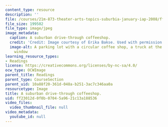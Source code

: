 ```yaml
---
content_type: resource
description: ''
file: /courses/21m-873-theater-arts-topics-suburbia-january-iap-2008/ff23012d0f0b07045a9621c13a188536_coffee.jpg
file_size: 199502
file_type: image/jpeg
image_metadata:
  caption: A suburban drive-through coffeeshop.
  credit: 'Credit: Image courtesy of Erika Bakse. Used with permission.'
  image-alt: A parking lot with a circular coffee shop, a truck at the drive-thru
    window
learning_resource_types:
- Readings
license: https://creativecommons.org/licenses/by-nc-sa/4.0/
ocw_type: OCWImage
parent_title: Readings
parent_type: CourseSection
parent_uid: 10a88f20-361d-048a-b251-3ac7c346aa0a
resourcetype: Image
title: A suburban drive-through coffeeshop.
uid: ff23012d-0f0b-0704-5a96-21c13a188536
video_files:
  video_thumbnail_file: null
video_metadata:
  youtube_id: null
---
```

